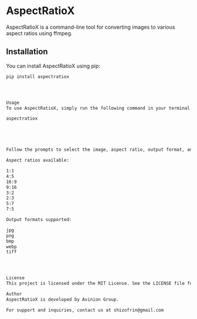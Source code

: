 # AspectRatioX

AspectRatioX is a command-line tool for converting images to various aspect ratios using ffmpeg.

## Installation

You can install AspectRatioX using pip:

```bash
pip install aspectratiox




Usage
To use AspectRatioX, simply run the following command in your terminal:

aspectratiox





Follow the prompts to select the image, aspect ratio, output format, and destination directory.

Aspect ratios available:

1:1
4:5
16:9
9:16
3:2
2:3
5:7
7:5

Output formats supported:

jpg
png
bmp
webp
tiff




License
This project is licensed under the MIT License. See the LICENSE file for details.

Author
AspectRatioX is developed by Avinion Group.

For support and inquiries, contact us at shizofrin@gmail.com